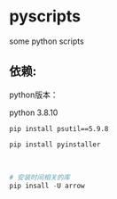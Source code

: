 # pyscripts
 some python scripts


## 依赖:

python版本：

python 3.8.10


```shell
pip install psutil==5.9.8

pip install pyinstaller
```

<br/>

```python
# 安装时间相关的库
pip insall -U arrow

```


